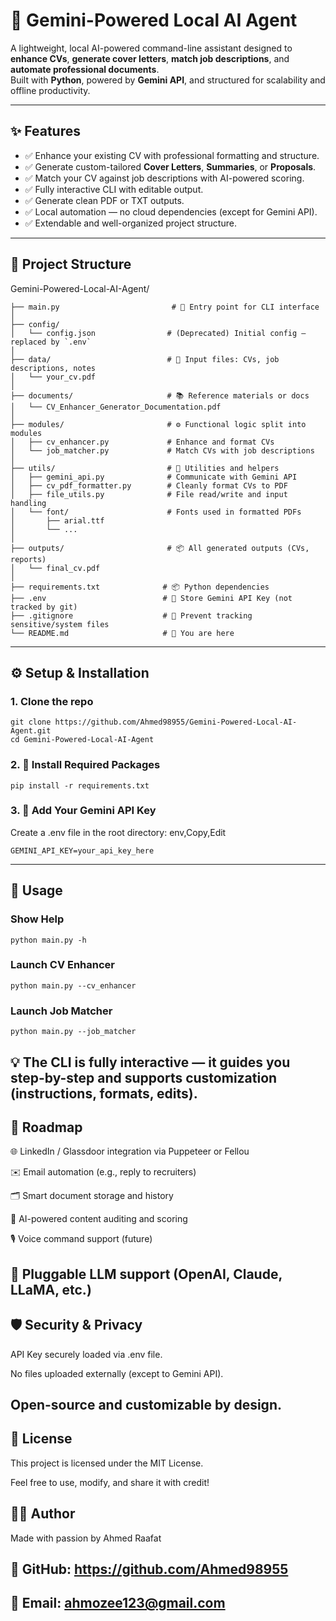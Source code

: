 # 🚀 Gemini-Powered Local AI Agent

A lightweight, local AI-powered command-line assistant designed to **enhance CVs**, **generate cover letters**, **match job descriptions**, and **automate professional documents**.  
Built with **Python**, powered by **Gemini API**, and structured for scalability and offline productivity.

---

## ✨ Features

- ✅ Enhance your existing CV with professional formatting and structure.
- ✅ Generate custom-tailored **Cover Letters**, **Summaries**, or **Proposals**.
- ✅ Match your CV against job descriptions with AI-powered scoring.
- ✅ Fully interactive CLI with editable output.
- ✅ Generate clean PDF or TXT outputs.
- ✅ Local automation — no cloud dependencies (except for Gemini API).
- ✅ Extendable and well-organized project structure.

---

## 📁 Project Structure


Gemini-Powered-Local-AI-Agent/
```│
├── main.py                         # 🔹 Entry point for CLI interface
│
├── config/
│   └── config.json                # (Deprecated) Initial config – replaced by `.env`
│
├── data/                          # 📄 Input files: CVs, job descriptions, notes
│   └── your_cv.pdf
│
├── documents/                     # 📚 Reference materials or docs
│   └── CV_Enhancer_Generator_Documentation.pdf
│
├── modules/                       # ⚙️ Functional logic split into modules
│   ├── cv_enhancer.py             # Enhance and format CVs
│   └── job_matcher.py             # Match CVs with job descriptions
│
├── utils/                         # 🧰 Utilities and helpers
│   ├── gemini_api.py              # Communicate with Gemini API
│   ├── cv_pdf_formatter.py        # Cleanly format CVs to PDF
│   ├── file_utils.py              # File read/write and input handling
│   └── font/                      # Fonts used in formatted PDFs
│       ├── arial.ttf
│       └── ...
│
├── outputs/                       # 📦 All generated outputs (CVs, reports)
│   └── final_cv.pdf
│
├── requirements.txt              # 📦 Python dependencies
├── .env                          # 🔐 Store Gemini API Key (not tracked by git)
├── .gitignore                    # 🛑 Prevent tracking sensitive/system files
└── README.md                     # 📝 You are here
 ```



---

## ⚙️ Setup & Installation

### 1. Clone the repo

```
git clone https://github.com/Ahmed98955/Gemini-Powered-Local-AI-Agent.git
cd Gemini-Powered-Local-AI-Agent
```
### 2. 🧪 Install Required Packages
```
pip install -r requirements.txt
```

### 3. 🔐 Add Your Gemini API Key
Create a .env file in the root directory: env,Copy,Edit
```
GEMINI_API_KEY=your_api_key_here
```
---
## 🧠 Usage
### Show Help
```
python main.py -h
```
### Launch CV Enhancer
```
python main.py --cv_enhancer
```
### Launch Job Matcher
```
python main.py --job_matcher
```
💡 The CLI is fully interactive — it guides you step-by-step and supports customization (instructions, formats, edits).
---
## 📌 Roadmap

🌐 LinkedIn / Glassdoor integration via Puppeteer or Fellou

✉️ Email automation (e.g., reply to recruiters)

🗂️ Smart document storage and history

🧾 AI-powered content auditing and scoring

🎙️ Voice command support (future)

🧠 Pluggable LLM support (OpenAI, Claude, LLaMA, etc.)
---

## 🛡️ Security & Privacy
API Key securely loaded via .env file.

No files uploaded externally (except to Gemini API).

Open-source and customizable by design.
---
## 🧾 License
This project is licensed under the MIT License.

Feel free to use, modify, and share it with credit!


## 👨‍💻 Author
Made with passion by Ahmed Raafat
## 🔗 GitHub: https://github.com/Ahmed98955
## 📧 Email: ahmozee123@gmail.com








